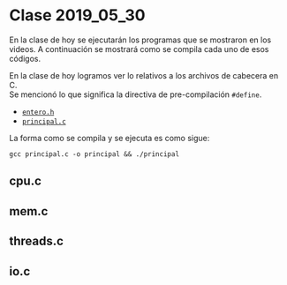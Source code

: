 # Clase 2019_05_30

En la clase de hoy se ejecutarán los programas que se mostraron en los videos. A continuación se mostrará como se compila cada uno de esos códigos.

En la clase de hoy logramos ver lo relativos a los archivos de cabecera en C.    
Se mencionó lo que significa la directiva de pre-compilación `#define`.

* [`entero.h`](entero.h)                                                        
* [`principal.c`](principal.c)                                                  
                                                                                
La forma como se compila y se ejecuta es como sigue:                            
                                                                                
```                                                                             
gcc principal.c -o principal && ./principal                                     
```                                                                             
                                                                                
                                                                                   

## cpu.c

## mem.c

## threads.c

## io.c


